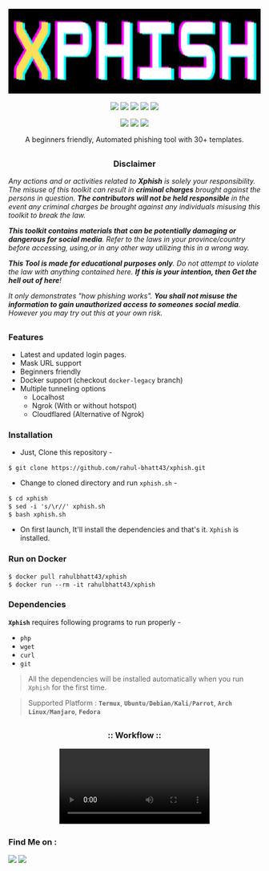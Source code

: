 <!-- Xphish -->

<p align="center">
  <img src=".imgs/logo.png">
</p>

<p align="center">
  <img src="https://img.shields.io/badge/Version-1-green?style=for-the-badge">
  <img src="https://img.shields.io/github/license/rahul-bhatt43/xphish?style=for-the-badge">
  <img src="https://img.shields.io/github/stars/rahul-bhatt43/xphish?style=for-the-badge">
  <img src="https://img.shields.io/github/issues/rahul-bhatt43/xphish?color=red&style=for-the-badge">
  <img src="https://img.shields.io/github/forks/rahul-bhatt43/xphish?color=teal&style=for-the-badge">
</p>

<p align="center">
  <img src="https://img.shields.io/badge/Author-RAHUL--Bhatt-cyan?style=flat-square">
  <img src="https://img.shields.io/badge/Open%20Source-Yes-cyan?style=flat-square">
  <img src="https://img.shields.io/badge/Written%20In-Bash-cyan?style=flat-square">
</p>

<p align="center">A beginners friendly, Automated phishing tool with 30+ templates.</p>

##

<h3><p align="center">Disclaimer</p></h3>

<i>Any actions and or activities related to <b>Xphish</b> is solely your responsibility. The misuse of this toolkit can result in <b>criminal charges</b> brought against the persons in question. <b>The contributors will not be held responsible</b> in the event any criminal charges be brought against any individuals misusing this toolkit to break the law.

<b>This toolkit contains materials that can be potentially damaging or dangerous for social media</b>. Refer to the laws in your province/country before accessing, using,or in any other way utilizing this in a wrong way.

<b>This Tool is made for educational purposes only</b>. Do not attempt to violate the law with anything contained here. <b>If this is your intention, then Get the hell out of here</b>!

It only demonstrates "how phishing works". <b>You shall not misuse the information to gain unauthorized access to someones social media</b>. However you may try out this at your own risk.</i>

##

### Features

- Latest and updated login pages.
- Mask URL support 
- Beginners friendly
- Docker support (checkout `docker-legacy` branch)
- Multiple tunneling options
  - Localhost
  - Ngrok (With or without hotspot)
  - Cloudflared (Alternative of Ngrok)


### Installation

- Just, Clone this repository -
```
$ git clone https://github.com/rahul-bhatt43/xphish.git
```

- Change to cloned directory and run `xphish.sh` -
```
$ cd xphish
$ sed -i 's/\r//' xphish.sh
$ bash xphish.sh
```

- On first launch, It'll install the dependencies and that's it. `Xphish` is installed.

### Run on Docker
```
$ docker pull rahulbhatt43/xphish
$ docker run --rm -it rahulbhatt43/xphish
```

### Dependencies

**`Xphish`** requires following programs to run properly - 
- `php`
- `wget`
- `curl`
- `git`

> All the dependencies will be installed automatically when you run `Xphish` for the first time.

> Supported Platform : **`Termux`**, **`Ubuntu/Debian/Kali/Parrot`**, **`Arch Linux/Manjaro`**, **`Fedora`**

##

<h3 align="center">
:: Workflow ::
</h3>
<p align="center">
<video controls="true" allowfullscreen="true">
    <source src=".imgs/wf.mp4" type="video/mp4">
  </video>
</p>



### Find Me on :
<p align="left">
  <a href="https://github.com/rahul-bhatt43" target="_blank"><img src="https://img.shields.io/badge/Github-RAHUL--BHATT43-green?style=for-the-badge&logo=github"></a>
  <a href="https://www.instagram.com/rahulbha__tt.1729" target="_blank"><img src="https://img.shields.io/badge/IG-%40rahulbha__tt.1729-red?style=for-the-badge&logo=instagram"></a>
</p>

